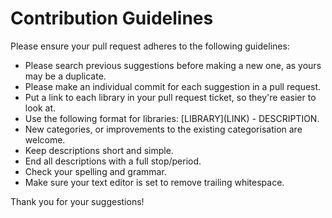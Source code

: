 # Contribution Guidelines
Please ensure your pull request adheres to the following guidelines:

* Please search previous suggestions before making a new one, as yours may be a duplicate.
* Please make an individual commit for each suggestion in a pull request.
* Put a link to each library in your pull request ticket, so they're easier to look at.
* Use the following format for libraries: \[LIBRARY\]\(LINK\) - DESCRIPTION.
* New categories, or improvements to the existing categorisation are welcome.
* Keep descriptions short and simple. 
* End all descriptions with a full stop/period.
* Check your spelling and grammar.
* Make sure your text editor is set to remove trailing whitespace.

Thank you for your suggestions!
